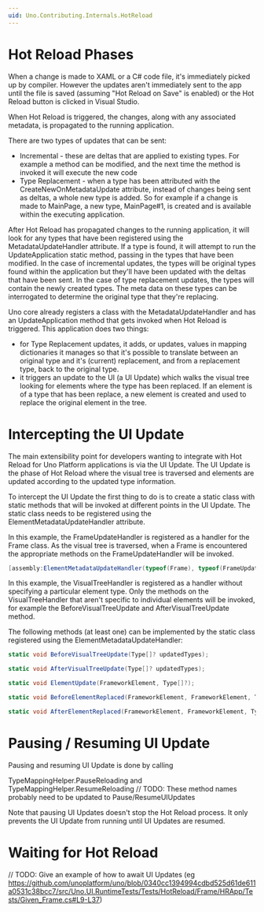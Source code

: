 ```yaml
---
uid: Uno.Contributing.Internals.HotReload
---
```


# Hot Reload Phases

When a change is made to XAML or a C# code file, it's immediately picked up by compiler. However the updates aren't immediately sent to the app until the file is saved (assuming "Hot Reload on Save" is enabled) or the Hot Reload button is clicked in Visual Studio.

When Hot Reload is triggered, the changes, along with any associated metadata, is propagated to the running application. 

There are two types of updates that can be sent:
- Incremental - these are deltas that are applied to existing types. For example a method can be modified, and the next time the method is invoked it will execute the new code
- Type Replacement - when a type has been attributed with the CreateNewOnMetadataUpdate attribute, instead of changes being sent as deltas, a whole new type is added. So for example if a change is made to MainPage, a new type, MainPage#1, is created and is available within the executing application.

After Hot Reload has propagated changes to the running application, it will look for any types that have been registered using the MetadataUpdateHandler attribute. If a type is found, it will attempt to run the UpdateApplication static method, passing in the types that have been modified. In the case of incremental updates, the types will be original types found within the application but they'll have been updated with the deltas that have been sent. In the case of type replacement updates, the types will contain the newly created types. The meta data on these types can be interrogated to determine the original type that they're replacing.

Uno core already registers a class with the MetadataUpdateHandler and has an UpdateApplication method that gets invoked when Hot Reload is triggered. This application does two things:
- for Type Replacement updates, it adds, or updates, values in mapping dictionaries it manages so that it's possible to translate between an original type and it's (current) replacement, and from a replacement type, back to the original type.
- it triggers an update to the UI (a UI Update) which walks the visual tree looking for elements where the type has been replaced. If an element is of a type that has been replace, a new element is created and used to replace the original element in the tree.

# Intercepting the UI Update

The main extensibility point for developers wanting to integrate with Hot Reload for Uno Platform applications is via the UI Update. The UI Update is the phase of Hot Reload where the visual tree is traversed and elements are updated according to the updated type information. 

To intercept the UI Update the first thing to do is to create a static class with static methods that will be invoked at different points in the UI Update. The static class needs to be registered using the ElementMetadataUpdateHandler attribute.

In this example, the FrameUpdateHandler is registered as a handler for the Frame class. As the visual tree is traversed, when a Frame is encountered the appropriate methods on the FrameUpdateHandler will be invoked.

```csharp
[assembly:ElementMetadataUpdateHandler(typeof(Frame), typeof(FrameUpdateHandler))]
```

In this example, the VisualTreeHandler is registered as a handler without specifying a particular element type. Only the methods on the VisualTreeHandler that aren't specific to individual elements will be invoked, for example the BeforeVisualTreeUpdate and AfterVisualTreeUpdate method.

The following methods (at least one) can be implemented by the static class registered using the ElementMetadataUpdateHandler: 

```csharp
static void BeforeVisualTreeUpdate(Type[]? updatedTypes);

static void AfterVisualTreeUpdate(Type[]? updatedTypes);

static void ElementUpdate(FrameworkElement, Type[]?);

static void BeforeElementReplaced(FrameworkElement, FrameworkElement, Type[]?);

static void AfterElementReplaced(FrameworkElement, FrameworkElement, Type[]?);
```

# Pausing / Resuming UI Update

Pausing and resuming UI Update is done by calling

TypeMappingHelper.PauseReloading and TypeMappingHelper.ResumeReloading
// TODO: These method names probably need to be updated to Pause/ResumeUIUpdates

Note that pausing UI Updates doesn't stop the Hot Reload process. It only prevents the UI Update from running until UI Updates are resumed.

# Waiting for Hot Reload

// TODO: Give an example of how to await UI Updates (eg https://github.com/unoplatform/uno/blob/0340cc1394994cdbd525d61de611a0531c38bcc7/src/Uno.UI.RuntimeTests/Tests/HotReload/Frame/HRApp/Tests/Given_Frame.cs#L9-L37)

